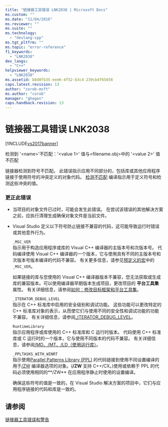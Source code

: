 ```yaml
---
title: "链接器工具错误 LNK2038 | Microsoft Docs"
ms.custom: ""
ms.date: "11/04/2016"
ms.reviewer: ""
ms.suite: ""
ms.technology: 
  - "devlang-cpp"
ms.tgt_pltfrm: ""
ms.topic: "error-reference"
f1_keywords: 
  - "LNK2038"
dev_langs: 
  - "C++"
helpviewer_keywords: 
  - "LNK2038"
ms.assetid: b8d0fb35-eee6-4f52-b3c4-239cb4f65656
caps.latest.revision: 13
author: "corob-msft"
ms.author: "corob"
manager: "ghogen"
caps.handback.revision: 13
---
```

# 链接器工具错误 LNK2038
[!INCLUDE[vs2017banner](../../assembler/inline/includes/vs2017banner.md)]

检测到 '\<name\>'不匹配：'\<value 1\>' 值与\<filename.obj\>中的 '\<value 2\>' 值不匹配  
  
 链接器检测到符号不匹配。  此错误指示应用不同部分的，包括库或其他应用程序链接于使用符号的冲突定义的对象代码。  [检测不匹配](../../preprocessor/detect-mismatch.md) 编译指示用于定义符号和检测这些冲突的值。  
  
### 更正此错误  
  
-   当项目的对象文件已过时，可能会发生此错误。  在尝试该错误的其他解决方案之前，应执行清理生成确保对象文件是当前文件。  
  
-   Visual Studio 定义以下符号防止链接不兼容的代码，这可能导致运行时错误或其他意外行为。  
  
     `_MSC_VER`  
     指示用于构造应用程序或库的 Visual C\+\+ 编译器的主版本号和次版本号。  代码编译使用 Visual C\+\+ 编译器的一个版本，它与使用具有不同的主版本号和次版本号版本编译的代码不兼容。  有关更多信息，请参见[预定义的宏](../../preprocessor/predefined-macros.md)中的 `_MSC_VER`。  
  
     如果链接的库与您使用的 Visual C\+\+ 编译器版本不兼容，您无法获取或生成库的兼容版本。可以使用编译器早期版本生成项目，更改项目的 **平台工具集** 属性。  有关详细信息，请参阅[如何：修改目标框架和平台工具集](../../build/how-to-modify-the-target-framework-and-platform-toolset.md)。  
  
     `_ITERATOR_DEBUG_LEVEL`  
     指示在 C\+\+ 标准库中启用的安全级别和调试功能。  这些功能可以更改特定的 C\+\+ 标准库对象的表示，从而使它们与使用不同的安全性和调试功能的功能不兼容。  有关详细信息，请参阅[\_ITERATOR\_DEBUG\_LEVEL](../../standard-library/iterator-debug-level.md)。  
  
     `RuntimeLibrary`  
     指示应用程序或库使用的 C\+\+ 标准库和 C 运行时版本。  代码使用 C\+\+ 标准库或 C 运行时的一个版本，它与使用不同版本的代码不兼容。  有关详细信息，请参阅[\/MD、\/MT、\/LD（使用运行库）](../../build/reference/md-mt-ld-use-run-time-library.md)。  
  
     `_PPLTASKS_WITH_WINRT`  
     指示使用[Parallel Patterns Library \(PPL\)](../../parallel/concrt/parallel-patterns-library-ppl.md) 的代码链接到使用不同设置编译的用于[\/ZW](../../build/reference/zw-windows-runtime-compilation.md) 编译器选项的对象。\(**\/ZW** 支持 C\+\+\/CX。\)使用或依赖于 PPL 的代码必须使用相同的**\/ZW** 在应用程序静止时使用的设置编译。  
  
     确保这些符号的值是一致的，在 Visual Studio 解决方案的项目中，它们与应用程序链接的代码和库是一致的。  
  
## 请参阅  
 [链接器工具错误和警告](../../error-messages/tool-errors/linker-tools-errors-and-warnings.md)